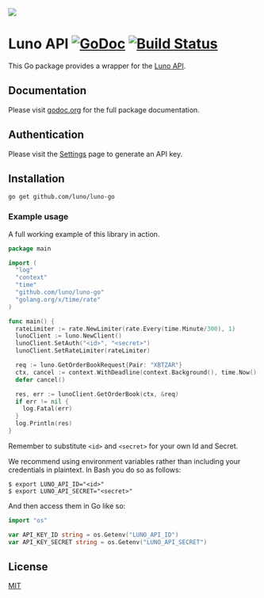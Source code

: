 <img src="https://d32exi8v9av3ux.cloudfront.net/static/images/luno-email-336.png">

# Luno API [![GoDoc](https://godoc.org/github.com/luno/luno-go?status.png)](https://godoc.org/github.com/luno/luno-go) [![Build Status](https://travis-ci.org/luno/luno-go.svg?branch=master)](https://travis-ci.org/luno/luno-go)

This Go package provides a wrapper for the [Luno API](https://www.luno.com/api).

## Documentation

Please visit [godoc.org](https://godoc.org/github.com/luno/luno-go) for the full
package documentation.

## Authentication

Please visit the [Settings](https://www.luno.com/wallet/settings/api_keys) page
to generate an API key.

## Installation

```
go get github.com/luno/luno-go
```

### Example usage

A full working example of this library in action.

```go
package main

import (
  "log"
  "context"
  "time"
  "github.com/luno/luno-go"
  "golang.org/x/time/rate"
)

func main() {
  rateLimiter := rate.NewLimiter(rate.Every(time.Minute/300), 1)
  lunoClient := luno.NewClient()
  lunoClient.SetAuth("<id>", "<secret>")
  lunoClient.SetRateLimiter(rateLimiter)

  req := luno.GetOrderBookRequest{Pair: "XBTZAR"}
  ctx, cancel := context.WithDeadline(context.Background(), time.Now().Add(10 * time.Second))
  defer cancel()

  res, err := lunoClient.GetOrderBook(ctx, &req)
  if err != nil {
    log.Fatal(err)
  }
  log.Println(res)
}
```

Remember to substitute `<id>` and `<secret>` for your own Id and Secret.

We recommend using environment variables rather than including your credentials in plaintext. In Bash you do so as follows:
```
$ export LUNO_API_ID="<id>"
$ export LUNO_API_SECRET="<secret>"
```

And then access them in Go like so:

```go
import "os"

var API_KEY_ID string = os.Getenv("LUNO_API_ID")
var API_KEY_SECRET string = os.Getenv("LUNO_API_SECRET")
```

## License

[MIT](https://github.com/luno/luno-go/blob/master/LICENSE.md)
